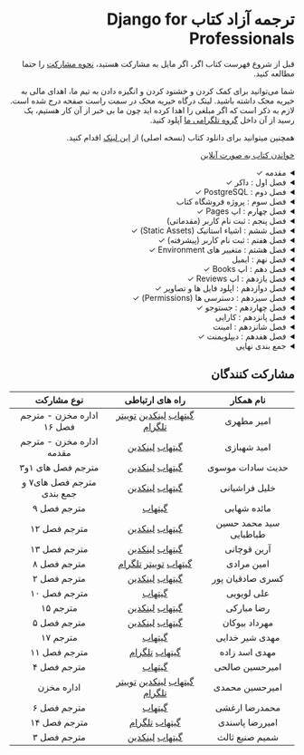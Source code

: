 <h1 dir="rtl"> ترجمه آزاد کتاب  Django for Professionals</h1>

<div dir="rtl">

قبل از شروع فهرست کتاب اگر، اگر مایل به مشارکت هستید، [نحوه مشارکت](https://github.com/mthri/dfp-persian/blob/main/CONTRIBUTING.md) را حتما مطالعه کنید.

شما می‌توانید برای کمک کردن و خشنود کردن و انگیزه دادن به تیم ما، اهدای مالی به خیریه محک داشته باشید.
لینک درگاه خیریه محک در سمت راست صفحه درج شده است. لازم به ذکر است که اگر مبلغی را اهدا کرده اید چون ما بی خبر از آن کار هستیم، یک رسید از آن داخل [گروه تلگرامی ما](https://t.me/dfp_farsi) آپلود کنید.

همچنین میتوانید برای دانلود کتاب (نسخه اصلی) از [این لینک](https://github.com/mthri/dfp-persian/raw/main/book/Django_for_Professionals_Production_websites_with_Python_and_Django.pdf) اقدام کنید.

[خواندن کتاب به صورت آنلاین](https://github.com/mthri/dfp-persian/blob/main/book/Django_for_Professionals_Production_websites_with_Python_and_Django.pdf)
  
<details>
  <summary>مقدمه &check;</summary>
  <br>
    
  - پیشنیاز ها &check;
  - ساختار کتاب &check;
  - آرایش کتاب &check;
  - ادیتور متن &check;
  - نتیجه گیری &check;
    
</details>
  
  
<details>
  <summary>فصل اول : داکر &check;</summary>
  <br>

  - داکر چیست &check;
  - تفاوت کانتینر ها و Virtual Environments &check;
  - نصب داکر &check;
  - Hello World با داکر &check;
  - Hello World با جنگو &check;
  - اپ pages &check;
  - تصاویر و کانتینر ها و میزبانی داکر &check;
  - گیت &check;
  - جمع بندی &check;

</details>

<details>
  <summary>فصل دوم : PostgreSQL &check;</summary>
  <br>
  
  - شروع به کار &check;
  - داکر &check; 
  - حالت تفکیک شده (Detached Mode) &check;
  - PostgreSQL &check;
  - تنظیمات &check;
  - Psycopg &check;
  - دیتابیس جدید &check;
  - گیت &check;
  - جمع بندی &check;
    
</details>

<details>
  <summary>فصل سوم : پروژه فروشگاه کتاب</summary>
  <br>
    
  - داکر &check;
  - PostgreSQL &check;
  - مدل کاربر شخصی سازی شده (Custom User Model) &check;
  - فرم های کاربر شخصی سازی شده (Custom User Forms) &check;
  - پنل ادمین کاربر شخصی سازی شده (Custom User Admin) &check;
  - سوپریوزر (Superuser) &check;
  - تست &check;
  - یونیت تست ها
  - گیت &check;
  - جمع بندی &check;
    
</details>

<details>
  <summary>فصل چهارم : اپ Pages &check;</summary>
  <br>
    
  - تمپلیت ها &check;
  - ٰViewها و URL ها &check;
  - تست ها &check;
  - تست کردن تمپلیت ها &check;
  - تست کردن HTML &check;
  - متد setUP &check;
  - Resolve &check;
  - گیت &check;
  - جمع بندی &check;
    
</details>
  
<details>
  <summary>فصل پنجم : ثبت نام کاربر (مقدماتی)</summary>
  <br>
    
  - اپ Auth
  - View ها و URL های اپ Auth
  - صفحه اصلی (Homepage)
  - سورس کد جنگو
  - لاگین کاربر
  - ریدارکت ها (Redirects)
  - لاگ اوت کاربر (Log Out)
  - ثبت نام کاربر
  - تست ها
  - setUpTestData()
  - گیت
  - جمع بندی
    
</details>
  
<details>
  <summary>فصل ششم : اشیاء استاتیک (Static Assets) &check;</summary>
  <br>
  
  - اپ staticfiles &check;
  - STATIC_URL &check;
  - STATICFILES_DIR &check;
  - STATIC_ROOT &check;
  - STATIC_FINDERS &check;
  - پوشه استاتیک (Static directory) &check;
  - تصاویر &check;
  - جاوا اسکریپت &check;
  - collectstatic &check;
  - بوت استرپ (Bootstrap) &check;
  - صفحه درباره ما (About Page) &check;
  - کار باDjango Crispy Forms &check;
  - تست ها &check;
  - گیت &check;
  - حمع بندی &check;
  
</details>
  
<details>
  <summary>فصل هفتم : ثبت نام کاربر (پیشرفته) &check;</summary>
  <br>
  
  - django-allauth &check;
  - AUTHENTICATION_BACKENDS &check;
  - EMAIL_BACKEND &check;
  - ACCOUNT_LOGOUT_REDIRECT &check;
  - URL ها &check;
  - تمپلیت ها &check;
  -  ورود کاربر (Log in) &check;
  - خروج کاربر (Log Out) &check;
  - ثبت نام کاربر (Sign Up) &check;
  - تنظیمات پنل ادمین &check;
  - ورود کاربر فقط با ایمیل (Email Only Login) &check;
  - تست ها &check;
  - احراز هویت با شبکه های اجتماعی &check;
  - گیت &check;
  - جمع بندی &check;
  
</details>
  
<details>
  <summary>فصل هشتم : متغییر های Environment &check;</summary>
  <br>
  
  - environs[django] &check;
  - SECRET_KEY &check;
  - DEBUG و ALLOWED_HOSTS &check;
  - DATABASES &check;
  - گیت &check;
  - جمع بندی &check;
  
</details>
  
<details>
  <summary>فصل نهم : ایمیل</summary>
  <br>
  
  - تایید ایمیل شخصی سازی شده &check;
  - صفحه تایید ایمیل 
  - تغییر و بازنشانی رمز
  - سرویس ایمیل در جنگو
  - گیت
  - جمع بندی
  
</details>
  
<details>
  <summary>فصل دهم : اپ Books &check;</summary>
  <br>
  
  - Model ها &check;
  - پنل ادمین &check;
  - URL ها &check;
  - View ها &check;
  - تمپلیت ها &check;
  - object_list &check;
  - صفحه جداگانه برای هر کتاب &check;
  - context_object_name &check;
  - get_absolute_url &check;
  - تفاوت Primary Keys با ID ها &check;
  - تفاوت Slug ها با UUID ها &check;
  - نوار پیمایش (Navbar) &check;
  - تست ها &check;
  - گیت &check;
  - جمع بندی &check;
    
</details>
  
<details>
  <summary>فصل یازدهم : اپ Reviews &check;</summary>
  <br>
  
  - Foreign Key ها &check;
  - مدل Review ها &check;
  - تنظیم ادمین پنل &check;
  - تمپلیت ها &check;
  - تست ها &check;
  - گیت &check;
  - جمع بندی &check;
  
</details>
  
<details>
  <summary>فصل دوازدهم : اپلود فایل ها و تصاویر &check;</summary>
  <br>
  
  - فایل های رسانه ای (Media Files) &check;
  - Model ها &check;
  - تنظیم پنل ادمین &check; 
  - تمپلیت ها &check;
  - قدم های فراتر &check;
  - گیت &check;
  - جمع بندی &check;
  
</details>

<details>
  <summary>فصل سیزدهم : دسترسی ها (Permissions) &check;</summary>
  <br>
  
  - فقط کاربر های وارد شده مجازند (Logged-In Users Only) &check;
  - دسترسی ها &check;
  - دسترسی های شخصی سازی شده (Custom Permissions) &check;
  - دسترسی های کاربر &check;
  - PermissionRequiredMixin &check;
  - گروه ها و UserPassesTestMixin &check;
  - تست ها &check;
  - گیت &check;
  - جمع بندی &check;
    
</details>
  
<details>
  <summary>فصل چهاردهم : جستوجو &check;</summary>
  <br>
  
  - صفحه نتایج جستوجو &check;
  - فیلتر های مقدماتی (Basic Filtering) &check;
  - اشیاء Q (Q Objects) &check;
  - Form ها &check;
  - Form جستوجو &check;
  - گیت &check;
  - جمع بندی &check;
    
</details>
  
<details>
  <summary>فصل پانزدهم : کارایی</summary>
  <br>
  
  - django-debug-toolbar &check;
  - آنالیز صفحه ها 
  - select_related و prefetch_related
  - کشینگ (Caching)
  - ایندکس ها (Indexes)
  - django-extensions
  - فرانت اند و متعلقات آن
  - گیت
  - جمع بندی
    
</details>
  
<details>
  <summary>فصل شانزدهم : امینت</summary>
  <br>
  
  - مهندسی اجتماعی (Social Engineering) &check;
  - آپدیت های جنگو &check;
  - چک لیست های دیپلویمنت (Deployment Checklist) &check;
  - docker-compose-prod.yml &check;
  - DEBUG
  - پیش فرض ها (Defaults)
  - SECRET_KEY
  - امنیت وب &check;
  - تزریق SQL (SQL injection) &check;
  - تزریق اسکریپت از طریق وبگاه (XSS) &check;
  - جعل درخواست میان وبگاهی (CSRF) &check;
  - مقابله با کلیک دزدی (Clickjacking Protection) &check;
  - HTTPS/SSL &check;
  - انتقال اکیدا ایمن HTTP (HSTS) &check;
  - ایمن کردن کوکی ها  &check;
  - ارتقا امنیت ادمین (Admin Hardening) &check;
  - گیت &check;
  - جمع بندی &check;
    
</details>
  
  
<details>
  <summary>فصل هفدهم : دیپلویمنت &check;</summary>
  <br>
  
  -  تفاوت PasS و IasS &check;
  - WhiteNoise &check;
  - فایل های رسانه ای (Media Files) &check;
  - Gunicorn &check;
  - Heroku &check;
  - دیپلویمنت با داکر &check;
  - heroku.yml &check;
  - دیپلوی Heroku &check;
  - SECURE_PROXY_SSL_HEADER &check;
  - لاگ های Heroku &check;
  - افزونه های Heroku &check;
  - جمع بندی &check;
  
</details>
  
<details>
  <summary>جمع بندی نهایی</summary>
  <br>
  
  - منابع یادگیری بیشتر
  - بازخورد ها
  
</details>

</div>
  
<h2 dir="rtl">
مشارکت کنندگان
</h2>

<div dir="rtl">
  
|نام همکار|راه های ارتباطی|نوع مشارکت
|:-:|:-:|:-:|
|امیر مطهری|[گیتهاب](https://github.com/mthri) [لینکدین](https://www.linkedin.com/in/amir-motahari-963689138/) [توییتر](https://twitter.com/a_mthri) [تلگرام](https://t.me/a_motahari)|اداره مخزن - مترجم فصل ۱۶|
|امید شهبازی|[گیتهاب](https://github.com/themaximalist) [لینکدین](https://linkedin.com/in/omid-shahbazi-76635b21b)| اداره مخزن - مترجم مقدمه|
|حدیث سادات موسوی|[گیتهاب](https://github.com/cemusavi) [لینکدین](https://linkedin.com/in/hadis-sadat-mousavi-178108219)|مترجم فصل های ۱و۳|
|خلیل فراشیانی|[گیتهاب](https://github.com/khalil-farashiani) [لینکدین](https://linkedin.com/in/khalil-farashiani-36393b21a)|مترجم فصل های۷ و جمع بندی|
|مائده شهابی|[گیتهاب](https://github.com/mashahabi15)|مترجم فصل ۹|
|سید محمد حسین طباطبایی|[گیتهاب](https://github.com/smhtbtb) [لینکدین](https://linkedin.com/in/mohammad-hosein-tabatabaei)|مترجم فصل ۱۲|
|آرین قوچانی|[گیتهاب](https://github.com/arianghoochani) [لینکدین](https://linkedin.com/in/arian-ghoochani-690980168)|مترجم فصل ۱۳|
|امین مرادی|[گیتهاب](https://github.com/aminmoradim) [توییتر](https://twitter.com/amin_moradim) [تلگرام](https://t.me/amin_moradim)|مترجم فصل ۸ |
|کسری صادقیان پور|[گیتهاب](https://github.com/Kasra1377) [لینکدین](https://linkedin.com/in/kasra-sadeghian-pour-87a928204)|مترجم فصل ۲|
|علی لویویی|[گیتهاب](https://github.com/aliloloee)|مترجم فصل ۱۰|
|رضا مبارکی|[گیتهاب](https://github.com/MrRezoo) [لینکدین](https://www.linkedin.com/in/mrrezoo/) |مترجم ۱۵|
|مهرداد بیوکان|[گیتهاب](https://github.com/mehrdadbn9) [لینکدین](https://linkedin.com/in/mehrdad-biukian-naeini)|مترجم فصل ۵|
|مهدی شیر خدایی|[گیتهاب](https://github.com/Mimshimzim)|مترجم ۱۷|
|مهدی اسد زاده|[گیتهاب](https://github.com/mahdi-asadzadeh) [تلگرام](https://t.me/mahdi_asadzadeh)|مترجم فصل ۱۱|
|امیرحسین صالحی|[گیتهاب](https://github.com/Amir796-hash)|مترجم فصل ۴|
|امیرحسین محمدی|[گیتهاب](https://github.com/BlackIQ) [لینکدین](https://linkedin.com/in/amirhosseinmohammadi) [توییتر](https://twitter.com/GNU_Amir)  [تلگرام](https://t.me/BlackIQ)| اداره مخزن|
|محمدرضا ارغشی|[گیتهاب](https://github.com/phpreza)|مترجم فصل ۶| 
|امیررضا پاسندی|[گیتهاب](https://github.com/amirpsd) [تلگرام](https://t.me/amir_psd2)|مترجم فصل ۱۴|
|شمیم صنیع ثالث|[گیتهاب](https://github.com/smimahs) [لینکدین](https://www.linkedin.com/in/shsanisales/)|مترجم فصل ۳|
  
</div>
